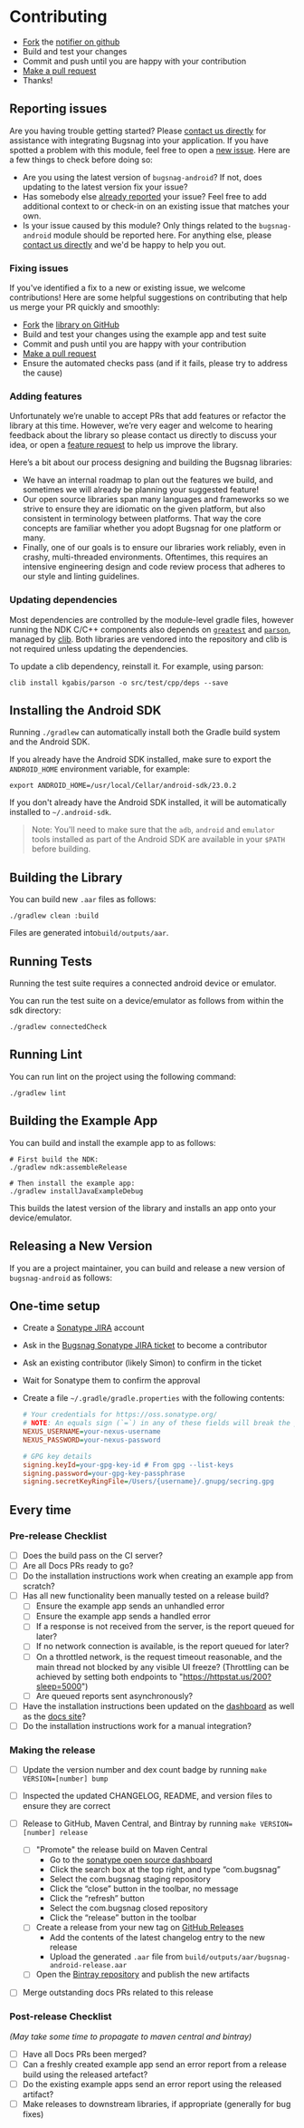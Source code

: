 Contributing
============

-   [Fork](https://help.github.com/articles/fork-a-repo) the [notifier on github](https://github.com/bugsnag/bugsnag-android)
-   Build and test your changes
-   Commit and push until you are happy with your contribution
-   [Make a pull request](https://help.github.com/articles/using-pull-requests)
-   Thanks!

## Reporting issues

Are you having trouble getting started? Please [contact us directly](mailto:support@bugsnag.com?subject=%5BGitHub%5D%20Android%20SDK%20-%20having%20trouble%20getting%20started%20with%20Bugsnag) for assistance with integrating Bugsnag into your application.
If you have spotted a problem with this module, feel free to open a [new issue](https://github.com/bugsnag/bugsnag-android/issues/new). Here are a few things to check before doing so:

* Are you using the latest version of `bugsnag-android`? If not, does updating to the latest version fix your issue?
* Has somebody else [already reported](https://github.com/bugsnag/bugsnag-android/issues?utf8=%E2%9C%93&q=is%3Aissue%20is%3Aopen) your issue? Feel free to add additional context to or check-in on an existing issue that matches your own.
* Is your issue caused by this module? Only things related to the `bugsnag-android` module should be reported here. For anything else, please [contact us directly](mailto:support@bugsnag.com) and we'd be happy to help you out.

### Fixing issues

If you've identified a fix to a new or existing issue, we welcome contributions!
Here are some helpful suggestions on contributing that help us merge your PR quickly and smoothly:

* [Fork](https://help.github.com/articles/fork-a-repo) the
  [library on GitHub](https://github.com/bugsnag/bugsnag-android)
* Build and test your changes using the example app and test suite
* Commit and push until you are happy with your contribution
* [Make a pull request](https://help.github.com/articles/using-pull-requests)
* Ensure the automated checks pass (and if it fails, please try to address the cause)

### Adding features

Unfortunately we’re unable to accept PRs that add features or refactor the library at this time.
However, we’re very eager and welcome to hearing feedback about the library so please contact us directly to discuss your idea, or open a
[feature request](https://github.com/bugsnag/bugsnag-android/issues/new?template=Feature_request.md) to help us improve the library.

Here’s a bit about our process designing and building the Bugsnag libraries:

* We have an internal roadmap to plan out the features we build, and sometimes we will already be planning your suggested feature!
* Our open source libraries span many languages and frameworks so we strive to ensure they are idiomatic on the given platform, but also consistent in terminology between platforms. That way the core concepts are familiar whether you adopt Bugsnag for one platform or many.
* Finally, one of our goals is to ensure our libraries work reliably, even in crashy, multi-threaded environments. Oftentimes, this requires an intensive engineering design and code review process that adheres to our style and linting guidelines.

### Updating dependencies

Most dependencies are controlled by the module-level gradle files, however
running the NDK C/C++ components also depends on
[`greatest`](https://github.com/silentbicycle/greatest) and [`parson`](https://github.com/kgabis/parson), managed by [clib](https://github.com/clibs/clib).
Both libraries are vendored into the repository and clib is not required unless
updating the dependencies.

To update a clib dependency, reinstall it. For example, using parson:

    clib install kgabis/parson -o src/test/cpp/deps --save


Installing the Android SDK
--------------------------

Running `./gradlew` can automatically install both the Gradle build system
and the Android SDK.

If you already have the Android SDK installed, make sure to export the
`ANDROID_HOME` environment variable, for example:

```shell
export ANDROID_HOME=/usr/local/Cellar/android-sdk/23.0.2
```

If you don't already have the Android SDK installed, it will be automatically
installed to `~/.android-sdk`.

> Note: You'll need to make sure that the `adb`, `android` and `emulator` tools
> installed as part of the Android SDK are available in your `$PATH` before
> building.


Building the Library
---------------------

You can build new `.aar` files as follows:

```shell
./gradlew clean :build
```

Files are generated into`build/outputs/aar`.


Running Tests
-------------

Running the test suite requires a connected android device or emulator.

You can run the test suite on a device/emulator as follows from within the sdk directory:

```shell
./gradlew connectedCheck
```

Running Lint
------------
You can run lint on the project using the following command:

```shell
./gradlew lint
```

Building the Example App
------------------------

You can build and install the example app to as follows:

```shell
# First build the NDK:
./gradlew ndk:assembleRelease

# Then install the example app:
./gradlew installJavaExampleDebug
```

This builds the latest version of the library and installs an app onto your
device/emulator.


Releasing a New Version
-----------------------

If you are a project maintainer, you can build and release a new version of
`bugsnag-android` as follows:

## One-time setup

-   Create a [Sonatype JIRA](https://issues.sonatype.org) account
-   Ask in the [Bugsnag Sonatype JIRA ticket](https://issues.sonatype.org/browse/OSSRH-5533) to become a contributor
-   Ask an existing contributor (likely Simon) to confirm in the ticket
-   Wait for Sonatype them to confirm the approval
-   Create a file `~/.gradle/gradle.properties` with the following contents:

    ```ini
    # Your credentials for https://oss.sonatype.org/
    # NOTE: An equals sign (`=`) in any of these fields will break the parser
    NEXUS_USERNAME=your-nexus-username
    NEXUS_PASSWORD=your-nexus-password

    # GPG key details
    signing.keyId=your-gpg-key-id # From gpg --list-keys
    signing.password=your-gpg-key-passphrase
    signing.secretKeyRingFile=/Users/{username}/.gnupg/secring.gpg
    ```

## Every time

### Pre-release Checklist

- [ ] Does the build pass on the CI server?
- [ ] Are all Docs PRs ready to go?
- [ ] Do the installation instructions work when creating an example app from scratch?
- [ ] Has all new functionality been manually tested on a release build?
  - [ ] Ensure the example app sends an unhandled error
  - [ ] Ensure the example app sends a handled error
  - [ ] If a response is not received from the server, is the report queued for later?
  - [ ] If no network connection is available, is the report queued for later?
  - [ ] On a throttled network, is the request timeout reasonable, and the main thread not blocked by any visible UI freeze? (Throttling can be achieved by setting both endpoints to "https://httpstat.us/200?sleep=5000")
  - [ ] Are queued reports sent asynchronously?
- [ ] Have the installation instructions been updated on the [dashboard](https://github.com/bugsnag/bugsnag-website/tree/master/app/views/dashboard/projects/install) as well as the [docs site](https://github.com/bugsnag/docs.bugsnag.com)?
- [ ] Do the installation instructions work for a manual integration?

### Making the release

- [ ] Update the version number and dex count badge by running `make VERSION=[number] bump`
- [ ] Inspected the updated CHANGELOG, README, and version files to ensure they are correct
- [ ] Release to GitHub, Maven Central, and Bintray by running `make VERSION=[number] release`
  - [ ] "Promote" the release build on Maven Central
    - Go to the [sonatype open source dashboard](https://oss.sonatype.org/index.html#stagingRepositories)
    - Click the search box at the top right, and type “com.bugsnag”
    - Select the com.bugsnag staging repository
    - Click the “close” button in the toolbar, no message
    - Click the “refresh” button
    - Select the com.bugsnag closed repository
    - Click the “release” button in the toolbar
  - [ ] Create a release from your new tag on [GitHub Releases](https://github.com/bugsnag/bugsnag-android/releases)
    - Add the contents of the latest changelog entry to the new release
    - Upload the generated `.aar` file from `build/outputs/aar/bugsnag-android-release.aar`
  - [ ] Open the [Bintray repository](https://bintray.com/bugsnag/maven/bugsnag-android) and publish the new artifacts
- [ ] Merge outstanding docs PRs related to this release


### Post-release Checklist

_(May take some time to propagate to maven central and bintray)_

- [ ] Have all Docs PRs been merged?
- [ ] Can a freshly created example app send an error report from a release build using the released artefact?
- [ ] Do the existing example apps send an error report using the released artifact?
- [ ] Make releases to downstream libraries, if appropriate (generally for bug fixes)
